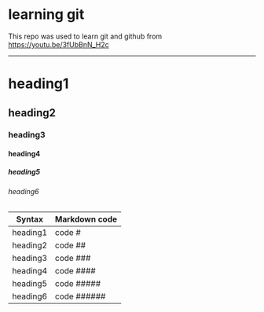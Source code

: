 # learning git

This repo was used to learn git and github from https://youtu.be/3fUbBnN_H2c

---

# heading1
## heading2
### heading3
#### heading4
##### heading5
###### heading6

| Syntax      | Markdown code |
| ----------- | ------------- |
| heading1    | code #        |
| heading2    | code ##       |
| heading3    | code ###      |
| heading4    | code ####     |
| heading5    | code #####    |
| heading6    | code ######   |

